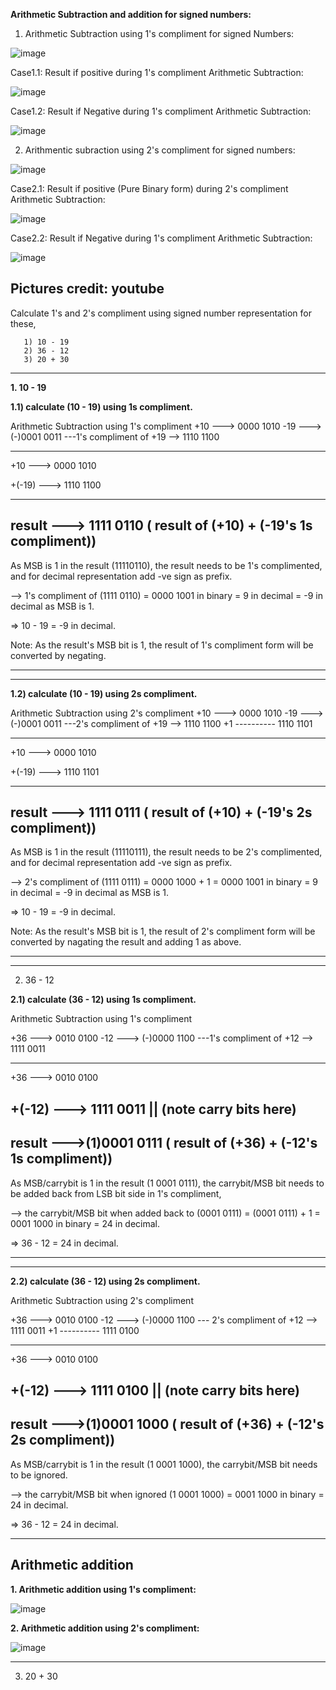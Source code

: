 **Arithmetic Subtraction and addition for signed numbers:**

1. Arithmetic Subtraction using 1's compliment for signed Numbers:
   
![image](https://github.com/pavankumarka/RISCV-Hardware_Design_Program_by_VSD/assets/22821014/4516c115-4c03-4bfe-bad9-6507ae5b5aaa)

Case1.1: Result if positive during 1's compliment Arithmetic Subtraction:

![image](https://github.com/pavankumarka/RISCV-Hardware_Design_Program_by_VSD/assets/22821014/118f01a1-8c0e-43b1-aa46-368d03093d77)

Case1.2: Result if Negative during 1's compliment Arithmetic Subtraction: 

![image](https://github.com/pavankumarka/RISCV-Hardware_Design_Program_by_VSD/assets/22821014/d07eaa7a-99e6-49ee-9b29-f7085a386f86)


2. Arithmentic subraction using 2's compliment for signed numbers:

![image](https://github.com/pavankumarka/RISCV-Hardware_Design_Program_by_VSD/assets/22821014/155e8300-df26-4aee-88a4-8686895dbf1b)

Case2.1: Result if positive (Pure Binary form) during 2's compliment Arithmetic Subtraction:

![image](https://github.com/pavankumarka/RISCV-Hardware_Design_Program_by_VSD/assets/22821014/505a3019-f9ef-4f7d-9a63-d52a9d193eb6)

Case2.2: Result if Negative during 1's compliment Arithmetic Subtraction:

![image](https://github.com/pavankumarka/RISCV-Hardware_Design_Program_by_VSD/assets/22821014/41dd41d1-236d-4678-9977-a426f17ca85b)

Pictures credit: youtube
------------------------------------------------------------------------------------------------------------------------------------------
Calculate 1's and 2's compliment using signed number representation for these, 
       
       1) 10 - 19        
       2) 36 - 12       
       3) 20 + 30 
       
------------------------------------------------------------------------------
**1. 10 - 19**

**1.1) calculate (10 - 19) using 1s compliment.**

Arithmetic Subtraction using 1's compliment
  +10 --->    0000 1010
  -19 ---> (-)0001 0011  ---1's compliment of +19 -->   1110 1100

-----------------------------------
  +10    --->  0000 1010
  
  +(-19) --->  1110 1100
    
  -----------------------
  result --->  1111 0110   ( result of (+10) + (-19's 1s compliment))
  -----------------------
  As MSB is 1 in the result (11110110), the result needs to be 1's complimented,
  and for decimal representation add -ve sign as prefix.

  --> 1's compliment of (1111 0110) = 0000 1001 in binary = 9 in decimal = -9 in decimal as MSB is 1.

  => 10 - 19 = -9 in decimal.
  
  Note: As the result's MSB bit is 1, the result of 1's compliment form will be converted by negating.

------------------------------------------------------------------------------

------------------------------------------------------------------------------
**1.2) calculate (10 - 19) using 2s compliment.**

Arithmetic Subtraction using 2's compliment
  +10 --->    0000 1010
  -19 ---> (-)0001 0011  ---2's compliment of +19 -->   1110 1100
                                                               +1
                                                        ----------
                                                         1110 1101                          

-----------------------------------
  +10    --->   0000 1010
  
  +(-19) --->   1110 1101
    
  -----------------------
  result --->   1111 0111   ( result of (+10) + (-19's 2s compliment))
  -----------------------
  As MSB is 1 in the result (11110111), the result needs to be 2's complimented,
  and for decimal representation add -ve sign as prefix.

  --> 2's compliment of (1111 0111) = 0000 1000 + 1 = 0000 1001 in binary = 9 in decimal = -9 in decimal as MSB is 1.

  => 10 - 19 = -9 in decimal.
  
  Note: As the result's MSB bit is 1, the result of 2's compliment form will be converted by nagating the result and adding 1 as above.

------------------------------------------------------------------------------

------------------------------------------------------------------------------
2) 36 - 12

**2.1) calculate (36 - 12) using 1s compliment.**

Arithmetic Subtraction using 1's compliment
  
  +36 --->    0010 0100
  -12 ---> (-)0000 1100  ---1's compliment of +12 -->   1111 0011

-----------------------------------
  +36    --->   0010 0100
  
  +(-12) --->   1111 0011
                ||          (note carry bits here) 
  -----------------------
  result --->(1)0001 0111 ( result of (+36) + (-12's 1s compliment))
  -----------------------
  As MSB/carrybit is 1 in the result (1 0001 0111), the carrybit/MSB bit needs to be added back from LSB bit side in 1's compliment,

  --> the carrybit/MSB bit when added back to (0001 0111) = (0001 0111) + 1  = 0001 1000 in binary = 24 in decimal.

  => 36 - 12 = 24 in decimal.

------------------------------------------------------------------------------

------------------------------------------------------------------------------
**2.2) calculate (36 - 12) using 2s compliment.**

Arithmetic Subtraction using 2's compliment
  
  +36 --->    0010 0100
  -12 ---> (-)0000 1100  --- 2's compliment of +12 -->   1111 0011
                                                                +1
                                                         ----------
                                                         1111 0100

-----------------------------------
  +36    --->   0010 0100
  
  +(-12) --->   1111 0100
                ||          (note carry bits here) 
  -----------------------
  result --->(1)0001 1000 ( result of (+36) + (-12's 2s compliment))
  -----------------------
  As MSB/carrybit is 1 in the result (1 0001 1000), the carrybit/MSB bit needs to be ignored.

  --> the carrybit/MSB bit when ignored (1 0001 1000) = 0001 1000 in binary = 24 in decimal.

  => 36 - 12 = 24 in decimal.

------------------------------------------------------------------------------
Arithmetic addition
------------------------------------------------------------------------------

**1. Arithmetic addition using 1's compliment:**

![image](https://github.com/pavankumarka/RISCV-Hardware_Design_Program_by_VSD/assets/22821014/e65ab99c-8451-4479-a6e4-322c5b957322)


**2. Arithmetic addition using 2's compliment:**

![image](https://github.com/pavankumarka/RISCV-Hardware_Design_Program_by_VSD/assets/22821014/cf4734c3-fa41-4936-b71c-eccc9200d57c)

-----------------------------------------------------------------------------------------------------------------------------------------------
3) 20 + 30


